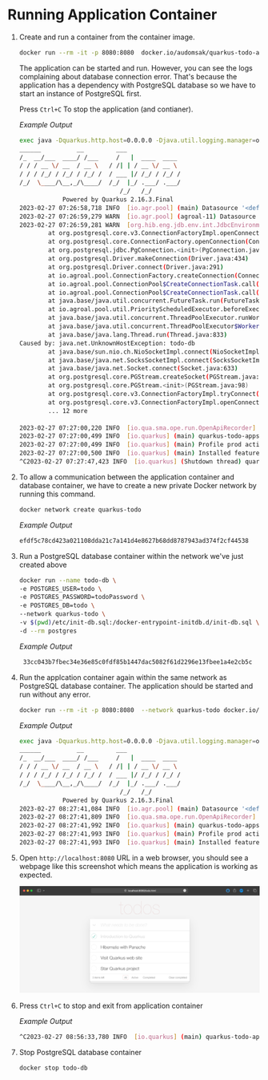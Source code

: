 # Running Application Container

1. Create and run a container from the container image.

   ```sh
   docker run --rm -it -p 8080:8080  docker.io/audomsak/quarkus-todo-app:1.0
   ```

   The application can be started and run. However, you can see the logs complaining about database connection error. That's because the application has a dependency with PostgreSQL database so we have to start an instance of PostgreSQL first.

   Press `Ctrl+C` To stop the application (and contianer).

   _Example Output_

   ```sh
   exec java -Dquarkus.http.host=0.0.0.0 -Djava.util.logging.manager=org.jboss.logmanager.LogManager -XX:+ExitOnOutOfMemoryError -cp . -jar /deployments/app.jar
   ______          __         ___
   /_  __/___  ____/ /___     /   |  ____  ____
   / / / __ \/ __  / __ \   / /| | / __ \/ __ \
   / / / /_/ / /_/ / /_/ /  / ___ |/ /_/ / /_/ /
   /_/  \____/\__,_/\____/  /_/  |_/ .___/ .___/
                               /_/   /_/
               Powered by Quarkus 2.16.3.Final
   2023-02-27 07:26:58,718 INFO  [io.agr.pool] (main) Datasource '<default>': Initial size smaller than min. Connections will be created when necessary
   2023-02-27 07:26:59,279 WARN  [io.agr.pool] (agroal-11) Datasource '<default>': The connection attempt failed.
   2023-02-27 07:26:59,281 WARN  [org.hib.eng.jdb.env.int.JdbcEnvironmentInitiator] (JPA Startup Thread) HHH000342: Could not obtain connection to query metadata: org.postgresql.util.PSQLException: The connection attempt failed.
           at org.postgresql.core.v3.ConnectionFactoryImpl.openConnectionImpl(ConnectionFactoryImpl.java:354)
           at org.postgresql.core.ConnectionFactory.openConnection(ConnectionFactory.java:54)
           at org.postgresql.jdbc.PgConnection.<init>(PgConnection.java:253)
           at org.postgresql.Driver.makeConnection(Driver.java:434)
           at org.postgresql.Driver.connect(Driver.java:291)
           at io.agroal.pool.ConnectionFactory.createConnection(ConnectionFactory.java:226)
           at io.agroal.pool.ConnectionPool$CreateConnectionTask.call(ConnectionPool.java:535)
           at io.agroal.pool.ConnectionPool$CreateConnectionTask.call(ConnectionPool.java:516)
           at java.base/java.util.concurrent.FutureTask.run(FutureTask.java:264)
           at io.agroal.pool.util.PriorityScheduledExecutor.beforeExecute(PriorityScheduledExecutor.java:75)
           at java.base/java.util.concurrent.ThreadPoolExecutor.runWorker(ThreadPoolExecutor.java:1134)
           at java.base/java.util.concurrent.ThreadPoolExecutor$Worker.run(ThreadPoolExecutor.java:635)
           at java.base/java.lang.Thread.run(Thread.java:833)
   Caused by: java.net.UnknownHostException: todo-db
           at java.base/sun.nio.ch.NioSocketImpl.connect(NioSocketImpl.java:567)
           at java.base/java.net.SocksSocketImpl.connect(SocksSocketImpl.java:327)
           at java.base/java.net.Socket.connect(Socket.java:633)
           at org.postgresql.core.PGStream.createSocket(PGStream.java:243)
           at org.postgresql.core.PGStream.<init>(PGStream.java:98)
           at org.postgresql.core.v3.ConnectionFactoryImpl.tryConnect(ConnectionFactoryImpl.java:132)
           at org.postgresql.core.v3.ConnectionFactoryImpl.openConnectionImpl(ConnectionFactoryImpl.java:258)
           ... 12 more

   2023-02-27 07:27:00,220 INFO  [io.qua.sma.ope.run.OpenApiRecorder] (main) CORS filtering is disabled and cross-origin resource sharing is allowed without restriction, which is not recommended in production. Please configure the CORS filter through 'quarkus.http.cors.*' properties. For more information, see Quarkus HTTP CORS documentation
   2023-02-27 07:27:00,499 INFO  [io.quarkus] (main) quarkus-todo-apps 1.0.0 on JVM (powered by Quarkus 2.16.3.Final) started in 5.339s. Listening on: http://0.0.0.0:8080
   2023-02-27 07:27:00,499 INFO  [io.quarkus] (main) Profile prod activated.
   2023-02-27 07:27:00,500 INFO  [io.quarkus] (main) Installed features: [agroal, cdi, hibernate-orm, hibernate-orm-panache, hibernate-validator, jdbc-postgresql, micrometer, narayana-jta, resteasy, resteasy-jsonb, smallrye-context-propagation, smallrye-health, smallrye-openapi, vertx]
   ^C2023-02-27 07:27:47,423 INFO  [io.quarkus] (Shutdown thread) quarkus-todo-apps stopped in 0.073s
   ```

2. To allow a communication between the application container and database container, we have to create a new private Docker network by running this command.

   ```sh
   docker network create quarkus-todo
   ```

   _Example Output_

   ```sh
   efdf5c78cd423a021108dda21c7a141d4e8627b68dd8787943ad374f2cf44538
   ```

3. Run a PostgreSQL database container within the network we've just created above

   ```sh
   docker run --name todo-db \
   -e POSTGRES_USER=todo \
   -e POSTGRES_PASSWORD=todoPassword \
   -e POSTGRES_DB=todo \
   --network quarkus-todo \
   -v $(pwd)/etc/init-db.sql:/docker-entrypoint-initdb.d/init-db.sql \
   -d --rm postgres
   ```

   _Example Output_

   ```sh
    33cc043b7fbec34e36e85c0fdf85b1447dac5082f61d2296e13fbee1a4e2cb5c
   ```

4. Run the applcation container again within the same network as PostgreSQL database container. The application should be started and run without any error.

   ```sh
   docker run --rm -it -p 8080:8080  --network quarkus-todo docker.io/audomsak/quarkus-todo-app:1.0
   ```

   _Example Output_

   ```sh
   exec java -Dquarkus.http.host=0.0.0.0 -Djava.util.logging.manager=org.jboss.logmanager.LogManager -XX:+ExitOnOutOfMemoryError -cp . -jar /deployments/app.jar
   ______          __         ___
   /_  __/___  ____/ /___     /   |  ____  ____
   / / / __ \/ __  / __ \   / /| | / __ \/ __ \
   / / / /_/ / /_/ / /_/ /  / ___ |/ /_/ / /_/ /
   /_/  \____/\__,_/\____/  /_/  |_/ .___/ .___/
                               /_/   /_/
               Powered by Quarkus 2.16.3.Final
   2023-02-27 08:27:41,084 INFO  [io.agr.pool] (main) Datasource '<default>': Initial size smaller than min. Connections will be created when necessary
   2023-02-27 08:27:41,809 INFO  [io.qua.sma.ope.run.OpenApiRecorder] (main) CORS filtering is disabled and cross-origin resource sharing is allowed without restriction, which is not recommended in production. Please configure the CORS filter through 'quarkus.http.cors.*' properties. For more information, see Quarkus HTTP CORS documentation
   2023-02-27 08:27:41,992 INFO  [io.quarkus] (main) quarkus-todo-apps 1.0.0 on JVM (powered by Quarkus 2.16.3.Final) started in 2.972s. Listening on: http://0.0.0.0:8080
   2023-02-27 08:27:41,993 INFO  [io.quarkus] (main) Profile prod activated.
   2023-02-27 08:27:41,993 INFO  [io.quarkus] (main) Installed features: [agroal, cdi, hibernate-orm, hibernate-orm-panache, hibernate-validator, jdbc-postgresql, micrometer, narayana-jta, resteasy, resteasy-jsonb, smallrye-context-propagation, smallrye-health, smallrye-openapi, vertx]
   ```

5. Open `http://localhost:8080` URL in a web browser, you should see a webpage like this screenshot which means the application is working as expected.

    ![Todo App Homepage](images/todo-app-homepage.png)

6. Press `Ctrl+C` to stop and exit from application container

    _Example Output_

    ```sh
    ^C2023-02-27 08:56:33,780 INFO  [io.quarkus] (main) quarkus-todo-apps stopped in 0.079s
    ```

7. Stop PostgreSQL database container

    ```sh
    docker stop todo-db
    ```
